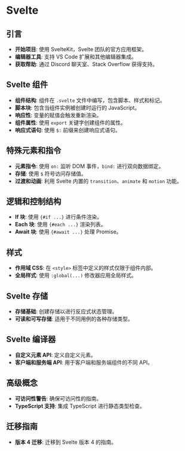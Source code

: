 # Svelte 

## 引言
- **开始项目**: 使用 SvelteKit，Svelte 团队的官方应用框架。
- **编辑器工具**: 支持 VS Code 扩展和其他编辑器集成。
- **获取帮助**: 通过 Discord 聊天室、Stack Overflow 获得支持。

## Svelte 组件
- **组件结构**: 组件在 `.svelte` 文件中编写，包含脚本、样式和标记。
- **脚本块**: 包含当组件实例被创建时运行的 JavaScript。
- **响应性**: 变量的赋值会触发重新渲染。
- **组件属性**: 使用 `export` 关键字创建组件的属性。
- **响应式语句**: 使用 `$:` 前缀来创建响应式语句。

## 特殊元素和指令
- **元素指令**: 使用 `on:` 监听 DOM 事件，`bind:` 进行双向数据绑定。
- **存储**: 使用 `$` 符号访问存储值。
- **过渡和动画**: 利用 Svelte 内置的 `transition`、`animate` 和 `motion` 功能。

## 逻辑和控制结构
- **If 块**: 使用 `{#if ...}` 进行条件渲染。
- **Each 块**: 使用 `{#each ...}` 渲染列表。
- **Await 块**: 使用 `{#await ...}` 处理 Promise。

## 样式
- **作用域 CSS**: 在 `<style>` 标签中定义的样式仅限于组件内部。
- **全局样式**: 使用 `:global(...)` 修改器应用全局样式。

## Svelte 存储
- **存储基础**: 创建存储以进行反应式状态管理。
- **可读和可写存储**: 适用于不同用例的各种存储类型。

## Svelte 编译器
- **自定义元素 API**: 定义自定义元素。
- **客户端和服务端 API**: 用于客户端和服务端组件的不同 API。

## 高级概念
- **可访问性警告**: 确保可访问性的指南。
- **TypeScript 支持**: 集成 TypeScript 进行静态类型检查。

## 迁移指南
- **版本 4 迁移**: 迁移到 Svelte 版本 4 的指南。
